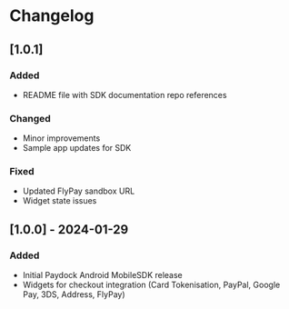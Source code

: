 # Changelog

## [1.0.1]
### Added
- README file with SDK documentation repo references

### Changed
- Minor improvements
- Sample app updates for SDK

### Fixed
- Updated FlyPay sandbox URL
- Widget state issues

## [1.0.0] - 2024-01-29
### Added
- Initial Paydock Android MobileSDK release
- Widgets for checkout integration (Card Tokenisation, PayPal, Google Pay, 3DS, Address, FlyPay)